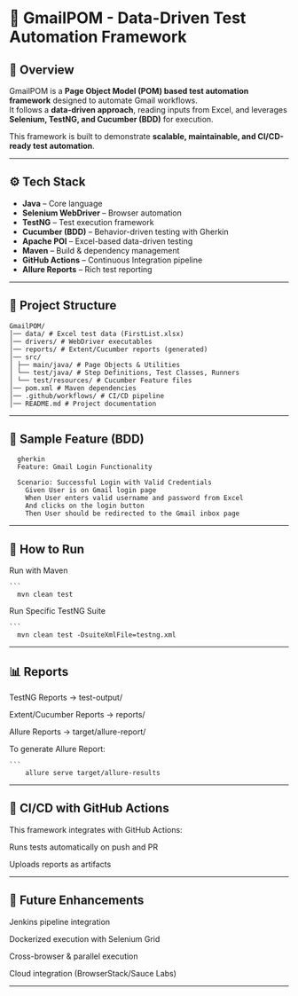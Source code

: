 # 📧 GmailPOM - Data-Driven Test Automation Framework  

## 📌 Overview  
GmailPOM is a **Page Object Model (POM) based test automation framework** designed to automate Gmail workflows.  
It follows a **data-driven approach**, reading inputs from Excel, and leverages **Selenium, TestNG, and Cucumber (BDD)** for execution.  

This framework is built to demonstrate **scalable, maintainable, and CI/CD-ready test automation**.  

---

## ⚙️ Tech Stack  
- **Java** – Core language  
- **Selenium WebDriver** – Browser automation  
- **TestNG** – Test execution framework  
- **Cucumber (BDD)** – Behavior-driven testing with Gherkin  
- **Apache POI** – Excel-based data-driven testing  
- **Maven** – Build & dependency management  
- **GitHub Actions** – Continuous Integration pipeline  
- **Allure Reports** – Rich test reporting  

---

## 📂 Project Structure  


```
GmailPOM/
│── data/ # Excel test data (FirstList.xlsx)
│── drivers/ # WebDriver executables
│── reports/ # Extent/Cucumber reports (generated)
│── src/
│ ├── main/java/ # Page Objects & Utilities
│ └── test/java/ # Step Definitions, Test Classes, Runners
│ └── test/resources/ # Cucumber Feature files
│── pom.xml # Maven dependencies
│── .github/workflows/ # CI/CD pipeline
│── README.md # Project documentation

```

---



## 🧪 Sample Feature (BDD)  

```
  gherkin
  Feature: Gmail Login Functionality

  Scenario: Successful Login with Valid Credentials
    Given User is on Gmail login page
    When User enters valid username and password from Excel
    And clicks on the login button
    Then User should be redirected to the Gmail inbox page

```
---



## 🚀 How to Run

  Run with Maven

    ```
      mvn clean test



  Run Specific TestNG Suite

    ```
      mvn clean test -DsuiteXmlFile=testng.xml


---




## 📊 Reports

  TestNG Reports → test-output/

  Extent/Cucumber Reports → reports/

  Allure Reports → target/allure-report/

  To generate Allure Report:

    ```
        allure serve target/allure-results



---



## 🔄 CI/CD with GitHub Actions

  This framework integrates with GitHub Actions:

  Runs tests automatically on push and PR

  Uploads reports as artifacts


---


## 📌 Future Enhancements

  Jenkins pipeline integration

  Dockerized execution with Selenium Grid

  Cross-browser & parallel execution

  Cloud integration (BrowserStack/Sauce Labs)


---

